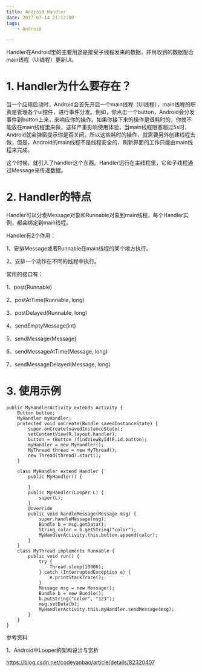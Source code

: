 ```yaml
---
title: Android Handler
date: 2017-07-14 21:12:00
tags:
	- Android

---
```




Handler在Android里的主要用途是接受子线程发来的数据，并用收到的数据配合main线程（UI线程）更新UI。

# 1. Handler为什么要存在？

当一个应用启动时，Android会首先开启一个main线程（UI线程），main线程的职责是管理各个ui控件，进行事件分发。例如，你点击一个button，Android会分发事件到button上来，来响应你的操作。如果你接下来的操作是很耗时的，你就不能放在main线程里来做，这样严重影响使用体验，当main线程阻塞超过5s时，Android就会弹窗提示你是否关闭。所以这些耗时的操作，就需要另外创建线程去做，但是，Android的main线程不是线程安全的，刷新界面的工作只能由main线程来完成。

这个时候，就引入了handler这个东西。Handler运行在主线程里，它和子线程通过Message来传递数据。



# 2. Handler的特点

Handler可以分发Message对象和Runnable对象到main线程，每个Handler实例，都会绑定到main线程。

Handler有2个作用：

1、安排Message或者Runnable在main线程的某个地方执行。

2、安排一个动作在不同的线程中执行。

常用的接口有：

1、post(Runnable)

2、postAtTime(Runnable, long)

3、postDelayed(Runnable, long)

4、sendEmptyMessage(int)

5、sendMessage(Message)

6、sendMessageAtTime(Message, long)

7、sendMessageDelayed(Message, long)



# 3. 使用示例

```
public MyHandlerActivity extends Activity {
	Button button;
	MyHandler myHandler;
	protected void onCreate(Bundle savedInstanceState) {
		super.onCreate(savedInstanceState);
		setContentView(R.layout.handler);
		button = (Button )findViewById(R.id.button);
		myHandler = new MyHandler();
		MyThread thread = new MyThread();
		new Thread(thread).start();
	}
	
	class MyHandler extend Handler {
		public MyHandler() {
			
		}
		public MyHandler(Looper L) {
			super(L);
		}
		@override
		public void handleMessage(Message msg) {
			super.handleMessage(msg);
			Bundle b = msg.getData();
			String color = b.getString("color");
			MyHandlerActivity.this.button.append(color);
		}
	}
	class MyThread implements Runnable {
		public void run() {
			try {
				Thread.sleep(10000);
			} catch (InterruptedException e) {
				e.printStackTrace();
			}
			Message msg = new Message();
			Bundle b = new Bundle();
			b.putString("color", "123");
			msg.setData(b);
			MyHandlerActivity.this.myHandler.sendMessage(msg);
		}
	}
}
```



参考资料

1、Android中Looper的架构设计与赏析

https://blog.csdn.net/codeyanbao/article/details/82320407